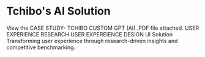# Tchibo's AI Solution 
 View the CASE STUDY- TCHIBO CUSTOM GPT (AI) .PDF file attached.
 USER EXPERIENCE RESEARCH
 USER EXPEREIENCE DESIGN
 UI Solution
 Transforming user experience through research-driven insights and competitive benchmarking.
